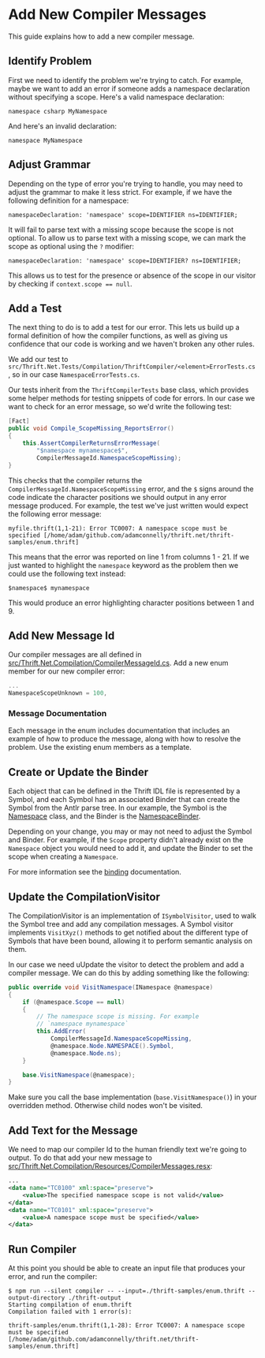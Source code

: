 # Add New Compiler Messages

This guide explains how to add a new compiler message.

## Identify Problem

First we need to identify the problem we're trying to catch. For example, maybe
we want to add an error if someone adds a namespace declaration without
specifying a scope. Here's a valid namespace declaration:

```thrift
namespace csharp MyNamespace
```

And here's an invalid declaration:

```thrift
namespace MyNamespace
```

## Adjust Grammar

Depending on the type of error you're trying to handle, you may need to adjust
the grammar to make it less strict. For example, if we have the following
definition for a namespace:

```antlr
namespaceDeclaration: 'namespace' scope=IDENTIFIER ns=IDENTIFIER;
```

It will fail to parse text with a missing scope because the scope is not
optional. To allow us to parse text with a missing scope, we can mark the scope
as optional using the `?` modifier:

```antlr
namespaceDeclaration: 'namespace' scope=IDENTIFIER? ns=IDENTIFIER;
```

This allows us to test for the presence or absence of the scope in our visitor
by checking if `context.scope == null`.

## Add a Test

The next thing to do is to add a test for our error. This lets us build up a
formal definition of how the compiler functions, as well as giving us confidence
that our code is working and we haven't broken any other rules.

We add our test to
`src/Thrift.Net.Tests/Compilation/ThriftCompiler/<element>ErrorTests.cs`, so in
our case `NamespaceErrorTests.cs`.

Our tests inherit from the `ThriftCompilerTests` base class, which provides some
helper methods for testing snippets of code for errors. In our case we want to
check for an error message, so we'd write the following test:

```csharp
[Fact]
public void Compile_ScopeMissing_ReportsError()
{
    this.AssertCompilerReturnsErrorMessage(
        "$namespace mynamespace$",
        CompilerMessageId.NamespaceScopeMissing);
}
```

This checks that the compiler returns the
`CompilerMessageId.NamespaceScopeMissing` error, and the `$` signs around the
code indicate the character positions we should output in any error message
produced. For example, the test we've just written would expect the following
error message:

```text
myfile.thrift(1,1-21): Error TC0007: A namespace scope must be specified [/home/adam/github.com/adamconnelly/thrift.net/thrift-samples/enum.thrift]
```

This means that the error was reported on line 1 from columns 1 - 21. If we just
wanted to highlight the `namespace` keyword as the problem then we could use the
following text instead:

```text
$namespace$ mynamespace
```

This would produce an error highlighting character positions between 1 and 9.

## Add New Message Id

Our compiler messages are all defined in
[src/Thrift.Net.Compilation/CompilerMessageId.cs](src/Thrift.Net.Compilation/CompilerMessageId.cs).
Add a new enum member for our new compiler error:

```csharp
...
NamespaceScopeUnknown = 100,
```

### Message Documentation

Each message in the enum includes documentation that includes an example of how
to produce the message, along with how to resolve the problem. Use the existing
enum members as a template.

## Create or Update the Binder

Each object that can be defined in the Thrift IDL file is represented by a
Symbol, and each Symbol has an associated Binder that can create the Symbol from
the Antlr parse tree. In our example, the Symbol is the
[Namespace](src/Thrift.Net.Compilation/Symbols/Namespace.cs) class, and the
Binder is the
[NamespaceBinder](src/Thrift.Net.Compilation/Binding/NamespaceBinder.cs).

Depending on your change, you may or may not need to adjust the Symbol and
Binder. For example, if the `Scope` property didn't already exist on the
`Namespace` object you would need to add it, and update the Binder to set the
scope when creating a `Namespace`.

For more information see the [binding](binding.md) documentation.

## Update the CompilationVisitor

The CompilationVisitor is an implementation of `ISymbolVisitor`, used to walk
the Symbol tree and add any compilation messages. A Symbol visitor implements
`VisitXyz()` methods to get notified about the different type of Symbols that
have been bound, allowing it to perform semantic analysis on them.

In our case we need uUpdate the visitor to detect the problem and add a compiler
message. We can do this by adding something like the following:

```csharp
public override void VisitNamespace(INamespace @namespace)
{
    if (@namespace.Scope == null)
    {
        // The namespace scope is missing. For example
        // `namespace mynamespace`
        this.AddError(
            CompilerMessageId.NamespaceScopeMissing,
            @namespace.Node.NAMESPACE().Symbol,
            @namespace.Node.ns);
    }

    base.VisitNamespace(@namespace);
}
```

Make sure you call the base implementation (`base.VisitNamespace()`) in your
overridden method. Otherwise child nodes won't be visited.

## Add Text for the Message

We need to map our compiler Id to the human friendly text we're going to output.
To do that add your new message to
[src/Thrift.Net.Compilation/Resources/CompilerMessages.resx](src/Thrift.Net.Compilation/Resources/CompilerMessages.resx):

```xml
...
<data name="TC0100" xml:space="preserve">
    <value>The specified namespace scope is not valid</value>
</data>
<data name="TC0101" xml:space="preserve">
    <value>A namespace scope must be specified</value>
</data>
```

## Run Compiler

At this point you should be able to create an input file that produces your
error, and run the compiler:

```shell
$ npm run --silent compiler -- --input=./thrift-samples/enum.thrift --output-directory ./thrift-output
Starting compilation of enum.thrift
Compilation failed with 1 error(s):

thrift-samples/enum.thrift(1,1-28): Error TC0007: A namespace scope must be specified [/home/adam/github.com/adamconnelly/thrift.net/thrift-samples/enum.thrift]
```
